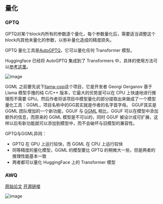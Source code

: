 ## 量化

### GPTQ

GPTQ对某个block内所有的参数逐个量化，每个参数量化后，需要适当调整这个block内其他未量化的参数，以弥补量化造成的精度损失。

GPTQ 量化工具是[AutoGPTQ](https://github.com/AutoGPTQ/AutoGPTQ)，它可以量化任何 Transformer 模型。

Huggingface 已经将 AutoGPTQ 集成到了 Transformers 中，具体的使用方法可以[参考这里](https://huggingface.co/blog/zh/gptq-integration)。

![image](https://github.com/user-attachments/assets/0476115b-f1ca-4b92-84fe-d0fa60affded)

GGML 之前要先说下[llama-cpp](https://github.com/ggerganov/llama.cpp)这个项目，它是开发者 Georgi Gerganov 基于 Llama 模型手撸的纯 C/C++ 版本，它最大的优势是可以在 CPU 上快速地进行推理而不需要 GPU。然后作者将该项目中模型量化的部分提取出来做成了一个模型量化工具：GGML，项目名称中的GG其实就是作者的名字首字母。
GGUF其实是 GGML 团队增加的一个新功能，GGUF 与 [GGML](https://github.com/ggerganov/ggml) 相比，GGUF 可以在模型中添加额外的信息，而原来的 GGML 模型是不可以的，同时 GGUF 被设计成可扩展，这样以后有新功能就可以添加到模型中，而不会破坏与旧模型的兼容性。

GPTQ与GGML异同：
* GPTQ 在 GPU 上运行较快，而 GGML 在 CPU 上运行较快
* 同等精度的量化模型，GGML 的模型要比 GPTQ 的稍微大一些，但是两者的推理性能基本一致
* 两者都可以量化 HuggingFace 上的 Transformer 模型

### AWQ

[原始论文](https://arxiv.org/abs/2306.00978)
[开源链接](https://github.com/mit-han-lab/llm-awq)


![image](https://github.com/user-attachments/assets/02d9af38-6414-47a2-a4da-29b20aad7ded)
